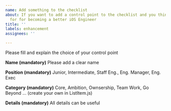 ```yaml
---
name: Add something to the checklist
about: If you want to add a control point to the checklist and you think it's important
  for for becoming a better iOS Engineer
title: ''
labels: enhancement
assignees: ''

---
```


Please fill and explain the choice of your control point

**Name (mandatory)**
Please add a clear name

**Position (mandatory)**
Junior, Intermediate, Staff Eng., Eng. Manager, Eng. Exec

**Category (mandatory)**
Core, Ambition, Ownsership, Team Work, Go Beyond ... (create your own in ListItem.js)

**Details (mandatory)**
All details can be useful
